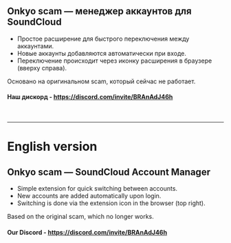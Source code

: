## Onkyo scam — менеджер аккаунтов для SoundCloud

- Простое расширение для быстрого переключения между аккаунтами.
- Новые аккаунты добавляются автоматически при входе.
- Переключение происходит через иконку расширения в браузере (вверху справа).

Основано на оригинальном scam, который сейчас не работает.

#### Наш дискорд - https://discord.com/invite/BRAnAdJ46h
<br>
<hr>

# English version

## Onkyo scam — SoundCloud Account Manager

- Simple extension for quick switching between accounts.  
- New accounts are added automatically upon login.  
- Switching is done via the extension icon in the browser (top right).

Based on the original scam, which no longer works.

#### Our Discord - https://discord.com/invite/BRAnAdJ46h